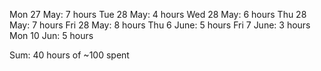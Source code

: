 Mon 27 May: 7 hours
Tue 28 May: 4 hours
Wed 28 May: 6 hours
Thu 28 May: 7 hours
Fri 28 May: 8 hours
Thu 6 June: 5 hours
Fri 7 June: 3 hours
Mon 10 Jun: 5 hours

Sum: 40 hours of ~100 spent